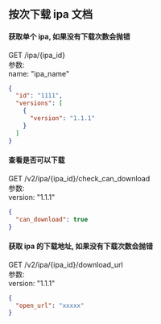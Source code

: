 ## 按次下载 ipa 文档

#### 获取单个 ipa, 如果没有下载次数会抛错
GET /ipa/{ipa_id}  
参数:  
name: "ipa_name"  
```json
{
  "id": "1111",
  "versions": [
    {
      "version": "1.1.1"
    }
  ]
}
```

#### 查看是否可以下载  
GET  /v2/ipa/{ipa_id}/check_can_download  
参数:   
version: "1.1.1"    
```json
{
  "can_download": true
}
```

#### 获取 ipa 的下载地址, 如果没有下载次数会抛错
GET /v2/ipa/{ipa_id}/download_url  
参数:   
version: "1.1.1"    
```json
{
  "open_url": "xxxxx" 
}
```
